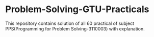 # Problem-Solving-GTU-Practicals
This repository contains solution of all 60 practical of subject PPS(Programming for Problem Solving-3110003) with explanation.
